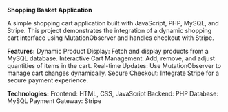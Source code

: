 **Shopping Basket Application**


A simple shopping cart application built with JavaScript, PHP, MySQL, and Stripe. This project demonstrates the integration of a dynamic shopping cart interface using MutationObserver and handles checkout with Stripe.

**Features:**
Dynamic Product Display: Fetch and display products from a MySQL database.
Interactive Cart Management: Add, remove, and adjust quantities of items in the cart.
Real-time Updates: Use MutationObserver to manage cart changes dynamically.
Secure Checkout: Integrate Stripe for a secure payment experience.


**Technologies:**
Frontend: HTML, CSS, JavaScript
Backend: PHP
Database: MySQL
Payment Gateway: Stripe
